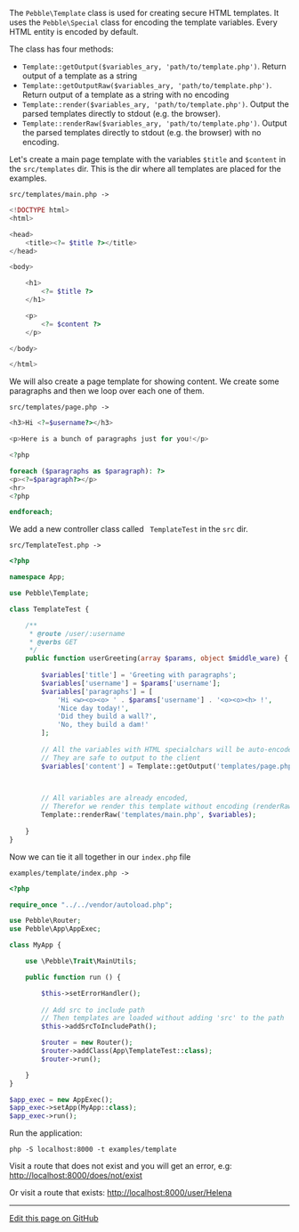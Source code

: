 The `Pebble\Template` class is used for creating secure HTML templates. It uses the `Pebble\Special` class for encoding the template variables. Every HTML entity is encoded by default. 

The class has four methods: 

* `Template::getOutput($variables_ary, 'path/to/template.php')`. Return output of a template as a string
* `Template::getOutputRaw($variables_ary, 'path/to/template.php')`. Return output of a template as a string with no encoding
* `Template::render($variables_ary, 'path/to/template.php')`. Output the parsed templates directly to stdout (e.g. the browser).
* `Template::renderRaw($variables_ary, 'path/to/template.php')`.  Output the parsed templates directly to stdout (e.g. the browser) with no encoding.


Let's create a main page template with the variables `$title` and `$content` in the `src/templates` dir. This is the dir where all templates are placed for the examples. 

```src/templates/main.php ->```

~~~php
<!DOCTYPE html>
<html>

<head>
    <title><?= $title ?></title>
</head>

<body>

    <h1>
        <?= $title ?>
    </h1>

    <p>
        <?= $content ?>
    </p>

</body>

</html>
~~~

We will also create a page template for showing content. We create some paragraphs and then we loop over each one of them.

```src/templates/page.php ->```

~~~php
<h3>Hi <?=$username?></h3>

<p>Here is a bunch of paragraphs just for you!</p>

<?php

foreach ($paragraphs as $paragraph): ?>
<p><?=$paragraph?></p>
<hr>
<?php

endforeach;
~~~

We add a new controller class called ` TemplateTest` in the `src` dir. 

```src/TemplateTest.php ->```

~~~php
<?php

namespace App;

use Pebble\Template;

class TemplateTest {

    /**
     * @route /user/:username
     * @verbs GET
     */
    public function userGreeting(array $params, object $middle_ware) {
        
        $variables['title'] = 'Greeting with paragraphs'; 
        $variables['username'] = $params['username'];
        $variables['paragraphs'] = [
            'Hi <w><o><o> ' . $params['username'] . '<o><o><h> !', 
            'Nice day today!', 
            'Did they build a wall?', 
            'No, they build a dam!'
        ];
        
        // All the variables with HTML specialchars will be auto-encoded, 
        // They are safe to output to the client
        $variables['content'] = Template::getOutput('templates/page.php', $variables);

        

        // All variables are already encoded, 
        // Therefor we render this template without encoding (renderRaw)
        Template::renderRaw('templates/main.php', $variables);
        
    } 
}

~~~

Now we can tie it all together in our `index.php` file

```examples/template/index.php ->```

~~~php
<?php

require_once "../../vendor/autoload.php";

use Pebble\Router;
use Pebble\App\AppExec;

class MyApp {

    use \Pebble\Trait\MainUtils;

    public function run () {

        $this->setErrorHandler();
        
        // Add src to include path 
        // Then templates are loaded without adding 'src' to the path
        $this->addSrcToIncludePath();

        $router = new Router();
        $router->addClass(App\TemplateTest::class);
        $router->run();

    }
}

$app_exec = new AppExec();
$app_exec->setApp(MyApp::class);
$app_exec->run();

~~~

Run the application:

    php -S localhost:8000 -t examples/template

Visit a route that does not exist and you will get an error, e.g: [http://localhost:8000/does/not/exist](http://localhost:8000/does/not/exist)

Or visit a route that exists: [http://localhost:8000/user/Helena](http://localhost:8000/user/Helena)


<hr /><a href='https://github.com/diversen/pebble-framework-docs/blob/main/src-docs/200-Template.md'>Edit this page on GitHub</a>
